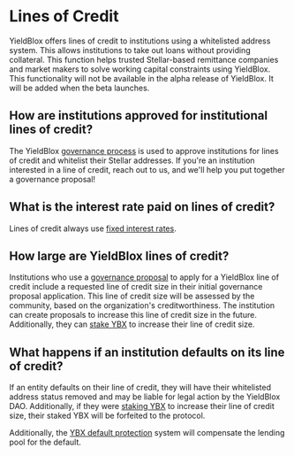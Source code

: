 # Lines of Credit

YieldBlox offers lines of credit to institutions using a whitelisted address system. This allows institutions to take out loans without providing collateral. This function helps trusted Stellar-based remittance companies and market makers to solve working capital constraints using YieldBlox. This functionality will not be available in the alpha release of YieldBlox. It will be added when the beta launches.

## How are institutions approved for institutional lines of credit?

The YieldBlox [governance process](../governance.md) is used to approve institutions for lines of credit and whitelist their Stellar addresses. If you're an institution interested in a line of credit, reach out to us, and we'll help you put together a governance proposal!

## What is the interest rate paid on lines of credit?

Lines of credit always use [fixed interest rates](interest-rates.md#how-do-loan-interest-rates-work).

## How large are YieldBlox lines of credit?

Institutions who use a [governance proposal](../governance.md) to apply for a YieldBlox line of credit include a requested line of credit size in their initial governance proposal application. This line of credit size will be assessed by the community, based on the organization's creditworthiness. The institution can create proposals to increase this line of credit size in the future. Additionally, they can [stake YBX](../staking.md) to increase their line of credit size.

## What happens if an institution defaults on its line of credit?

If an entity defaults on their line of credit, they will have their whitelisted address status removed and may be liable for legal action by the YieldBlox DAO. Additionally, if they were [staking YBX](../staking.md) to increase their line of credit size, their staked YBX will be forfeited to the protocol. 

Additionally, the [YBX default protection](../ybx-tokens/ybx-backstop.md) system will compensate the lending pool for the default.



